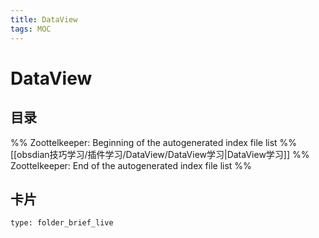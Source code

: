 ```yaml
---
title: DataView
tags: MOC
---
```

# DataView

## 目录



%% Zoottelkeeper: Beginning of the autogenerated index file list  %%
 [[obsdian技巧学习/插件学习/DataView/DataView学习|DataView学习]]
%% Zoottelkeeper: End of the autogenerated index file list  %%












## 卡片

```ccard
type: folder_brief_live
```



















